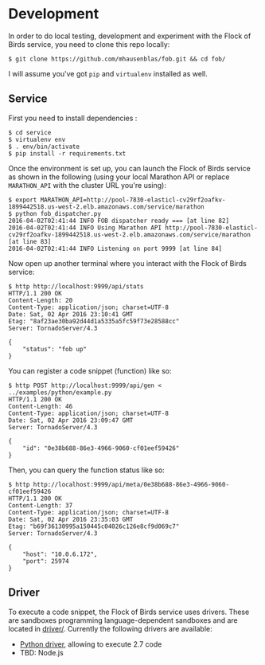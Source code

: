 # Development

In order to do local testing, development and experiment with the Flock of Birds service, you need to clone this repo locally:

    $ git clone https://github.com/mhausenblas/fob.git && cd fob/

I will assume you've got `pip` and `virtualenv` installed as well.

## Service

First you need to install dependencies :

    $ cd service
    $ virtualenv env
    $ . env/bin/activate
    $ pip install -r requirements.txt

Once the environment is set up, you can launch the Flock of Birds service as shown in the following (using your local Marathon API or replace `MARATHON_API` with the cluster URL you're using):

    $ export MARATHON_API=http://pool-7830-elasticl-cv29rf2oafkv-1899442518.us-west-2.elb.amazonaws.com/service/marathon
    $ python fob_dispatcher.py
    2016-04-02T02:41:44 INFO FOB dispatcher ready === [at line 82]
    2016-04-02T02:41:44 INFO Using Marathon API http://pool-7830-elasticl-cv29rf2oafkv-1899442518.us-west-2.elb.amazonaws.com/service/marathon [at line 83]
    2016-04-02T02:41:44 INFO Listening on port 9999 [at line 84]

Now open up another terminal where you interact with the Flock of Birds service:

    $ http http://localhost:9999/api/stats
    HTTP/1.1 200 OK
    Content-Length: 20
    Content-Type: application/json; charset=UTF-8
    Date: Sat, 02 Apr 2016 23:10:41 GMT
    Etag: "8af23ae30ba92d44d1a5335a5fc59f73e28588cc"
    Server: TornadoServer/4.3
    
    {
        "status": "fob up"
    }

You can register a code snippet (function) like so:

    $ http POST http://localhost:9999/api/gen < ../examples/python/example.py
    HTTP/1.1 200 OK
    Content-Length: 46
    Content-Type: application/json; charset=UTF-8
    Date: Sat, 02 Apr 2016 23:09:47 GMT
    Server: TornadoServer/4.3
    
    {
        "id": "0e38b688-86e3-4966-9060-cf01eef59426"
    }

Then, you can query the function status like so:

    $ http http://localhost:9999/api/meta/0e38b688-86e3-4966-9060-cf01eef59426
    HTTP/1.1 200 OK
    Content-Length: 37
    Content-Type: application/json; charset=UTF-8
    Date: Sat, 02 Apr 2016 23:35:03 GMT
    Etag: "b69f36130995a150445c04026c126e8cf9d069c7"
    Server: TornadoServer/4.3
    
    {
        "host": "10.0.6.172",
        "port": 25974
    }


## Driver

To execute a code snippet, the Flock of Birds service uses drivers. These are sandboxes programming language-dependent sandboxes and are located in [driver/](driver/). Currently the following drivers are available:

- [Python driver](driver/python/), allowing to execute 2.7 code
- TBD: Node.js
